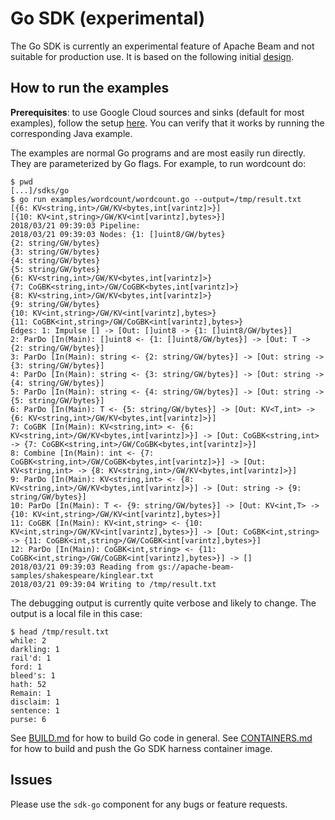 <!--
    Licensed to the Apache Software Foundation (ASF) under one
    or more contributor license agreements.  See the NOTICE file
    distributed with this work for additional information
    regarding copyright ownership.  The ASF licenses this file
    to you under the Apache License, Version 2.0 (the
    "License"); you may not use this file except in compliance
    with the License.  You may obtain a copy of the License at

      http://www.apache.org/licenses/LICENSE-2.0

    Unless required by applicable law or agreed to in writing,
    software distributed under the License is distributed on an
    "AS IS" BASIS, WITHOUT WARRANTIES OR CONDITIONS OF ANY
    KIND, either express or implied.  See the License for the
    specific language governing permissions and limitations
    under the License.
-->

# Go SDK (experimental)

The Go SDK is currently an experimental feature of Apache Beam and
not suitable for production use. It is based on the following initial 
[design](https://s.apache.org/beam-go-sdk-design-rfc).

## How to run the examples

**Prerequisites**: to use Google Cloud sources and sinks (default for
most examples), follow the setup
[here](https://beam.apache.org/documentation/runners/dataflow/). You can
verify that it works by running the corresponding Java example.

The examples are normal Go programs and are most easily run directly. They
are parameterized by Go flags. For example, to run wordcount do:

```
$ pwd
[...]/sdks/go
$ go run examples/wordcount/wordcount.go --output=/tmp/result.txt
[{6: KV<string,int>/GW/KV<bytes,int[varintz]>}]
[{10: KV<int,string>/GW/KV<int[varintz],bytes>}]
2018/03/21 09:39:03 Pipeline:
2018/03/21 09:39:03 Nodes: {1: []uint8/GW/bytes}
{2: string/GW/bytes}
{3: string/GW/bytes}
{4: string/GW/bytes}
{5: string/GW/bytes}
{6: KV<string,int>/GW/KV<bytes,int[varintz]>}
{7: CoGBK<string,int>/GW/CoGBK<bytes,int[varintz]>}
{8: KV<string,int>/GW/KV<bytes,int[varintz]>}
{9: string/GW/bytes}
{10: KV<int,string>/GW/KV<int[varintz],bytes>}
{11: CoGBK<int,string>/GW/CoGBK<int[varintz],bytes>}
Edges: 1: Impulse [] -> [Out: []uint8 -> {1: []uint8/GW/bytes}]
2: ParDo [In(Main): []uint8 <- {1: []uint8/GW/bytes}] -> [Out: T -> {2: string/GW/bytes}]
3: ParDo [In(Main): string <- {2: string/GW/bytes}] -> [Out: string -> {3: string/GW/bytes}]
4: ParDo [In(Main): string <- {3: string/GW/bytes}] -> [Out: string -> {4: string/GW/bytes}]
5: ParDo [In(Main): string <- {4: string/GW/bytes}] -> [Out: string -> {5: string/GW/bytes}]
6: ParDo [In(Main): T <- {5: string/GW/bytes}] -> [Out: KV<T,int> -> {6: KV<string,int>/GW/KV<bytes,int[varintz]>}]
7: CoGBK [In(Main): KV<string,int> <- {6: KV<string,int>/GW/KV<bytes,int[varintz]>}] -> [Out: CoGBK<string,int> -> {7: CoGBK<string,int>/GW/CoGBK<bytes,int[varintz]>}]
8: Combine [In(Main): int <- {7: CoGBK<string,int>/GW/CoGBK<bytes,int[varintz]>}] -> [Out: KV<string,int> -> {8: KV<string,int>/GW/KV<bytes,int[varintz]>}]
9: ParDo [In(Main): KV<string,int> <- {8: KV<string,int>/GW/KV<bytes,int[varintz]>}] -> [Out: string -> {9: string/GW/bytes}]
10: ParDo [In(Main): T <- {9: string/GW/bytes}] -> [Out: KV<int,T> -> {10: KV<int,string>/GW/KV<int[varintz],bytes>}]
11: CoGBK [In(Main): KV<int,string> <- {10: KV<int,string>/GW/KV<int[varintz],bytes>}] -> [Out: CoGBK<int,string> -> {11: CoGBK<int,string>/GW/CoGBK<int[varintz],bytes>}]
12: ParDo [In(Main): CoGBK<int,string> <- {11: CoGBK<int,string>/GW/CoGBK<int[varintz],bytes>}] -> []
2018/03/21 09:39:03 Reading from gs://apache-beam-samples/shakespeare/kinglear.txt
2018/03/21 09:39:04 Writing to /tmp/result.txt
```

The debugging output is currently quite verbose and likely to change. The output is a local
file in this case:

```
$ head /tmp/result.txt 
while: 2
darkling: 1
rail'd: 1
ford: 1
bleed's: 1
hath: 52
Remain: 1
disclaim: 1
sentence: 1
purse: 6
```

See [BUILD.md](./BUILD.md) for how to build Go code in general. See
[CONTAINERS.md](../CONTAINERS.md) for how to build and push the Go
SDK harness container image.

## Issues

Please use the `sdk-go` component for any bugs or feature requests.